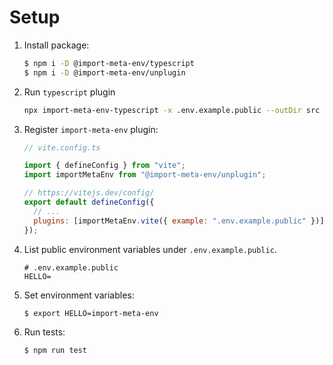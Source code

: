 # Setup

1. Install package:

   ```sh
   $ npm i -D @import-meta-env/typescript
   $ npm i -D @import-meta-env/unplugin
   ```

1. Run `typescript` plugin

   ```sh
   npx import-meta-env-typescript -x .env.example.public --outDir src
   ```

1. Register `import-meta-env` plugin:

   ```js
   // vite.config.ts

   import { defineConfig } from "vite";
   import importMetaEnv from "@import-meta-env/unplugin";

   // https://vitejs.dev/config/
   export default defineConfig({
     // ...
     plugins: [importMetaEnv.vite({ example: ".env.example.public" })],
   });
   ```

1. List public environment variables under `.env.example.public`.

   ```
   # .env.example.public
   HELLO=
   ```

1. Set environment variables:

   ```sh
   $ export HELLO=import-meta-env
   ```

1. Run tests:

   ```sh
   $ npm run test
   ```
